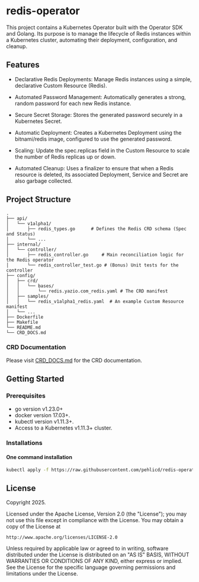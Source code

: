 # redis-operator

This project contains a Kubernetes Operator built with the Operator SDK and Golang. Its purpose is to manage the lifecycle of Redis instances within a Kubernetes cluster, automating their deployment, configuration, and cleanup.

## Features
- Declarative Redis Deployments: Manage Redis instances using a simple, declarative Custom Resource (Redis).

- Automated Password Management: Automatically generates a strong, random password for each new Redis instance.

- Secure Secret Storage: Stores the generated password securely in a Kubernetes Secret.

- Automatic Deployment: Creates a Kubernetes Deployment using the bitnami/redis image, configured to use the generated password.

- Scaling: Update the spec.replicas field in the Custom Resource to scale the number of Redis replicas up or down.

- Automated Cleanup: Uses a finalizer to ensure that when a Redis resource is deleted, its associated Deployment, Service and Secret are also garbage collected.

## Project Structure
```text
.
├── api/
│   └── v1alpha1/
│       ├── redis_types.go      # Defines the Redis CRD schema (Spec and Status)
│       └── ...
├── internal/
│   └── controller/
│       ├── redis_controller.go     # Main reconciliation logic for the Redis operator
│       └── redis_controller_test.go # (Bonus) Unit tests for the controller
├── config/
│   ├── crd/
│   │   └── bases/
│   │       └── redis.yazio.com_redis.yaml # The CRD manifest
│   ├── samples/
│   │   └── redis_v1alpha1_redis.yaml  # An example Custom Resource manifest
│   └── ...
├── Dockerfile
├── Makefile
└── README.md
└── CRD_DOCS.md
```

### CRD Documentation
Please visit [CRD_DOCS.md](CRD_DOCS.md) for the CRD documentation.

## Getting Started

### Prerequisites
- go version v1.23.0+
- docker version 17.03+.
- kubectl version v1.11.3+.
- Access to a Kubernetes v1.11.3+ cluster.

### Installations

#### One command installation
```sh
kubectl apply -f https://raw.githubusercontent.com/pehlicd/redis-operator/main/dist/install.yaml
```


## License

Copyright 2025.

Licensed under the Apache License, Version 2.0 (the "License");
you may not use this file except in compliance with the License.
You may obtain a copy of the License at

    http://www.apache.org/licenses/LICENSE-2.0

Unless required by applicable law or agreed to in writing, software
distributed under the License is distributed on an "AS IS" BASIS,
WITHOUT WARRANTIES OR CONDITIONS OF ANY KIND, either express or implied.
See the License for the specific language governing permissions and
limitations under the License.

